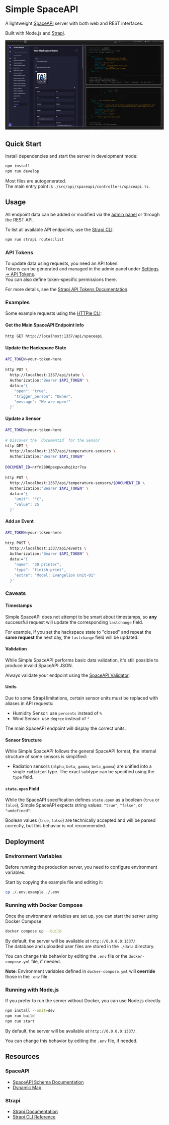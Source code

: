 # Simple SpaceAPI

A lightweight [SpaceAPI](https://spaceapi.io/) server
with both web and REST interfaces.

Built with Node.js and [Strapi](https://github.com/strapi/strapi).

![Screenshot](/docs/images/screenshot-main.png?raw=true)

## Quick Start

Install dependencies and start the server in development mode:

```sh
npm install
npm run develop
```

Most files are autogenerated.<br>
The main entry point is `./src/api/spaceapi/controllers/spaceapi.ts`.

## Usage

All endpoint data can be added or modified
via the [admin panel](http://localhost:1337/admin)
or through the REST API.

To list all available API endpoints,
use the [Strapi CLI](https://docs.strapi.io/cms/cli):

```sh
npm run strapi routes:list
```

### API Tokens

To update data using requests, you need an API token.<br>
Tokens can be generated and managed in the admin panel under
[Settings → API Tokens](http://localhost:1337/admin/settings/api-tokens).<br>
You can also define token-specific permissions there.

For more details, see the
[Strapi API Tokens Documentation](https://docs.strapi.io/cms/features/api-tokens).

### Examples

Some example requests using the [HTTPie CLI](https://httpie.io/cli):

#### Get the Main SpaceAPI Endpoint Info

```sh
http GET http://localhost:1337/api/spaceapi
```

#### Update the Hackspace State

```sh
API_TOKEN=your-token-here

http PUT \
  http://localhost:1337/api/state \
  Authorization:"Bearer $API_TOKEN" \
  data:='{
    "open": "true",
    "trigger_person": "Owner",
    "message": "We are open!"
  }'
```

#### Update a Sensor

```sh
API_TOKEN=your-token-here

# Discover the `documentId` for the Sensor
http GET \
  http://localhost:1337/api/temperature-sensors \
  Authorization:"Bearer $API_TOKEN"

DOCUMENT_ID=nrfn2800pexpwxuhqikzr7xa

http PUT \
  http://localhost:1337/api/temperature-sensors/$DOCUMENT_ID \
  Authorization:"Bearer $API_TOKEN" \
  data:='{
    "unit": "°C",
    "value": 25
  }'
```

#### Add an Event

```sh
API_TOKEN=your-token-here

http POST \
  http://localhost:1337/api/events \
  Authorization:"Bearer $API_TOKEN" \
  data:='{
    "name": "3D printer",
    "type": "finish-print",
    "extra": "Model: Evangelion Unit-01"
  }'
```

### Caveats

#### Timestamps

Simple SpaceAPI does not attempt to be smart about timestamps,
so **any** successful request will update the corresponding `lastchange` field.

For example, if you set the hackspace state to "closed"
and repeat the **same request** the next day,
the `lastchange` field will be updated.

#### Validation

While Simple SpaceAPI performs basic data validation,
it's still possible to produce invalid SpaceAPI JSON.

Always validate your endpoint using the
[SpaceAPI Validator](https://spaceapi.io/validator/).

#### Units

Due to some Strapi limitations,
certain sensor units must be replaced with aliases in API requests:

- Humidity Sensor: use `percents` instead of `%`
- Wind Sensor: use `degree` instead of `°`

The main SpaceAPI endpoint will display the correct units.

#### Sensor Structure

While Simple SpaceAPI follows the general SpaceAPI format,
the internal structure of some sensors is simplified:

- Radiation sensors (`alpha`, `beta`, `gamma`, `beta_gamma`)
  are unified into a single `radiation` type.
  The exact subtype can be specified using the `type` field.

#### `state.open` Field

While the SpaceAPI specification defines `state.open`
as a boolean (`true` or `false`),
Simple SpaceAPI expects string values: `"true"`, `"false"`, or `"undefined"`.

Boolean values (`true`, `false`) are technically accepted
and will be parsed correctly, but this behavior is not recommended.

## Deployment

### Environment Variables

Before running the production server,
you need to configure environment variables.

Start by copying the example file and editing it:

```sh
cp ./.env.example ./.env
```

### Running with Docker Compose

Once the environment variables are set up,
you can start the server using Docker Compose:

```sh
docker compose up --build
```

By default, the server will be available at `http://0.0.0.0:1337/`.<br>
The database and uploaded user files are stored in the `./data` directory.

You can change this behavior by editing the `.env` file
or the `docker-compose.yml` file, if needed.

**Note**: Environment variables defined in `docker-compose.yml`
will **override** those in the `.env` file.

### Running with Node.js

If you prefer to run the server without Docker, you can use Node.js directly.

```sh
npm install --omit=dev
npm run build
npm run start
```

By default, the server will be available at `http://0.0.0.0:1337/`.

You can change this behavior by editing the `.env` file, if needed.

## Resources

### SpaceAPI

- [SpaceAPI Schema Documentation](https://spaceapi.io/docs/)
- [Dynamic Map](https://mapall.space/)

### Strapi

- [Strapi Documentation](https://docs.strapi.io)
- [Strapi CLI Reference](https://docs.strapi.io/dev-docs/cli)
